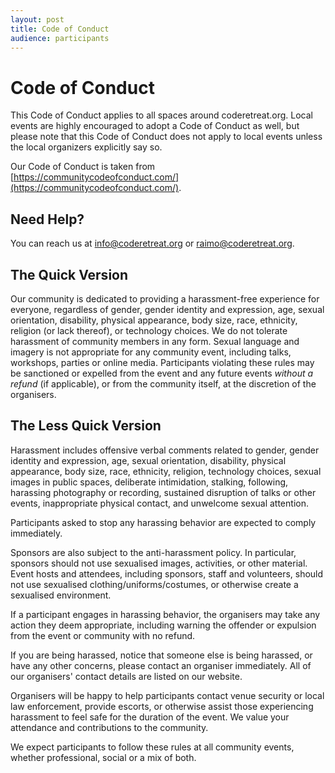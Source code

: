 ```yaml
---
layout: post
title: Code of Conduct
audience: participants
---
```

# Code of Conduct

This Code of Conduct applies to all spaces around coderetreat.org. Local events are highly encouraged to adopt a Code of Conduct as well, but please note that this Code of Conduct does not apply to local events unless the local organizers explicitly say so.

Our Code of Conduct is taken from [https://communitycodeofconduct.com/](https://communitycodeofconduct.com/).

## Need Help?

You can reach us at [info@coderetreat.org](mailto:info@coderetreat.org) or [raimo@coderetreat.org](mailto:raimo@coderetreat.org).

## The Quick Version

Our community is dedicated to providing a harassment-free experience for everyone, regardless of gender, gender identity and expression, age, sexual orientation, disability, physical appearance, body size, race, ethnicity, religion (or lack thereof), or technology choices. We do not tolerate harassment of community members in any form. Sexual language and imagery is not appropriate for any community event, including talks, workshops, parties or online media. Participants violating these rules may be sanctioned or expelled from the event and any future events <em>without a refund</em> (if applicable), or from the community itself, at the discretion of the organisers.

## The Less Quick Version

Harassment includes offensive verbal comments related to gender, gender identity and expression, age, sexual orientation, disability, physical appearance, body size, race, ethnicity, religion, technology choices, sexual images in public spaces, deliberate intimidation, stalking, following, harassing photography or recording, sustained disruption of talks or other events, inappropriate physical contact, and unwelcome sexual attention.

Participants asked to stop any harassing behavior are expected to comply immediately.

Sponsors are also subject to the anti-harassment policy. In particular, sponsors should not use sexualised images, activities, or other material. Event hosts and attendees, including sponsors, staff and volunteers, should not use sexualised clothing/uniforms/costumes, or otherwise create a sexualised environment.

If a participant engages in harassing behavior, the organisers may take any action they deem appropriate, including warning the offender or expulsion from the event or community with no refund.

If you are being harassed, notice that someone else is being harassed, or have any other concerns, please contact an organiser immediately. All of our organisers' contact details are listed on our website.

Organisers will be happy to help participants contact venue security or local law enforcement, provide escorts, or otherwise assist those experiencing harassment to feel safe for the duration of the event. We value your attendance and contributions to the community.

We expect participants to follow these rules at all community events, whether professional, social or a mix of both.